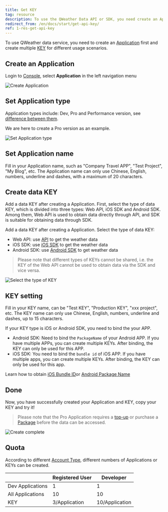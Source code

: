 ```yaml
---
title: Get KEY
tag: resource
description: To use the QWeather Data API or SDK, you need create an Application first and create multiple keys for different usage scenarios.
redirect_from: /en/docs/start/get-api-key/
ref: 1-res-get-api-key
---
```


To use QWeather data service, you need to create an [Application](/en/docs/start/glossary/#Application) first and create multiple [KEY](/en/docs/start/glossary/#key) for different usage scenarios.

## Create an Application

Login to [Console](https://console.qweather.com/), select **Application** in the left navigation menu

![Create Application](/assets/images/content/get-key-1.png)

## Set Application type

Application types include: Dev, Pro and Performance version, see [difference between them](/en/help/general#biz-vs-free).

We are here to create a Pro version as an example.

![Set Application type](/assets/images/content/get-key-2.png)

## Set Application name

Fill in your Application name, such as "Company Travel APP", "Test Project", "My Blog", etc. The Application name can only use Chinese, English, numbers, underline and dashes, with a maximum of 20 characters.

## Create data KEY

Add a data KEY after creating a Application. First, select the type of data KEY, which is divided into three types: Web API, iOS SDK and Android SDK. Among them, Web API is used to obtain data directly through API, and SDK is suitable for obtaining data through SDK.

Add a data KEY after creating a Application. Select the type of data KEY:

- Web API: use [API](/docs/api/) to get the weather data
- iOS SDK: use [iOS SDK](/docs/ios-sdk/) to get the weather data
- Android SDK: use [Android SDK](/docs/android-sdk/) to get weather data

> Please note that different types of KEYs cannot be shared, i.e. the KEY of the Web API cannot be used to obtain data via the SDK and vice versa.

![Select the type of KEY](/assets/images/content/get-key-3.png)

## KEY setting

Fill in your KEY name, can be "Test KEY", "Production KEY", "xxx project", etc. The KEY name can only use Chinese, English, numbers, underline and dashes, up to 15 characters.

If your KEY type is iOS or Android SDK, you need to bind the your APP.

* Android SDK: Need to bind the `PackageName` of your Android APP. If you have multiple APPs, you can create multiple KEYs. After binding, the KEY can only be used for this APP.
* iOS SDK: You need to bind the `bundle id` of iOS APP. If you have multiple apps, you can create multiple KEYs. After binding, the KEY can only be used for this app.

Learn how to obtain [iOS Bundle ID](/en/docs/start/glossary/#ios-bundle-identifier) ​​or [Android Package Name](/en/docs/start/glossary/#android-package-name)

## Done

Now, you have successfully created your Application and KEY, copy your KEY and try it!

> Please note that the Pro Application requires a [top-up](/en/help/buy/#top-up) or purchase a [Package](/en/help/buy/#package) before the data can be accessed.

![Create complete](/assets/images/content/get-key-4.png)

## Quota

According to different [Account Type](/en/help/account/#account-type), different numbers of Applications or KEYs can be created.

| &nbsp;           | Registered User | Developer      |
| ---------------- | --------------- | -------------- |
| Dev Applications | 1               | 1              |
| All Applications | 10              | 10             |
| KEY              | 3/Application   | 10/Application |